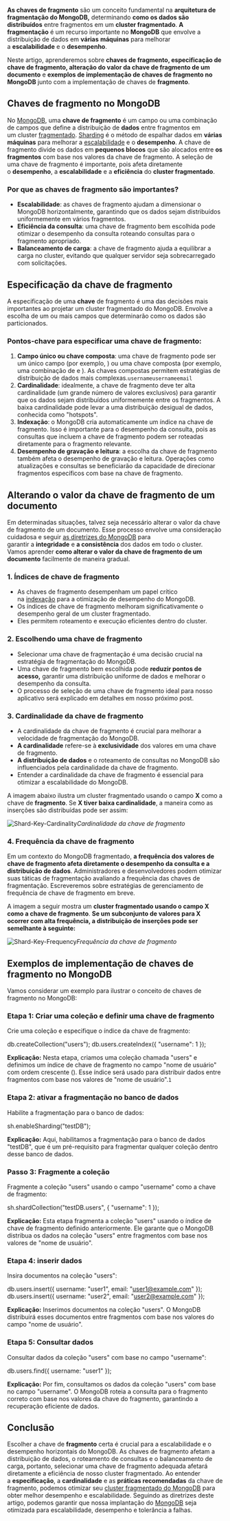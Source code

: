 **As chaves de fragmento** são um conceito fundamental na **arquitetura de fragmentação do MongoDB,** determinando **como os dados são distribuídos** entre fragmentos em um **cluster fragmentado**. **A fragmentação** é um recurso importante no **MongoDB** que envolve a distribuição de dados em **várias** **máquinas** para melhorar a **escalabilidade** e o **desempenho**.

Neste artigo, aprenderemos sobre **chaves de fragmento, especificação de chave de fragmento, alteração do valor da chave de fragmento de um documento** e **exemplos de implementação de chaves de fragmento no MongoDB** junto com a implementação de chaves de **fragmento**.

## Chaves de fragmento no MongoDB

No [MongoDB](https://www.geeksforgeeks.org/mongodb-tutorial/), uma **chave de fragmento** é um campo ou uma combinação de campos que define a distribuição de **dados** entre fragmentos em um cluster [fragmentado](https://www.geeksforgeeks.org/mongodb-replication-and-sharding/). [Sharding](https://www.geeksforgeeks.org/what-is-sharding/) é o método de espalhar dados em **várias máquinas** para melhorar a [escalabilidade](https://www.geeksforgeeks.org/scaling-in-mongodb/) e o **desempenho**. A chave de fragmento divide os dados em **pequenos blocos** que são alocados entre **os fragmentos** com base nos valores da chave de fragmento. A seleção de uma chave de fragmento é importante, pois afeta diretamente o **desempenho**, a **escalabilidade** e a **eficiência** do **cluster fragmentado**.

### Por que as chaves de fragmento são importantes?

- **Escalabilidade**: as chaves de fragmento ajudam a dimensionar o MongoDB horizontalmente, garantindo que os dados sejam distribuídos uniformemente em vários fragmentos.
- **Eficiência da consulta**: uma chave de fragmento bem escolhida pode otimizar o desempenho da consulta roteando consultas para o fragmento apropriado.
- **Balanceamento de carga**: a chave de fragmento ajuda a equilibrar a carga no cluster, evitando que qualquer servidor seja sobrecarregado com solicitações.

## Especificação da chave de fragmento

A especificação de uma **chave** de fragmento é uma das decisões mais importantes ao projetar um cluster fragmentado do MongoDB. Envolve a escolha de um ou mais campos que determinarão como os dados são particionados.

### Pontos-chave para especificar uma chave de fragmento:

1. **Campo único ou chave composta**: uma chave de fragmento pode ser um único campo (por exemplo, ) ou uma chave composta (por exemplo, uma combinação de e ). As chaves compostas permitem estratégias de distribuição de dados mais complexas.`usernameusernameemail`
2. **Cardinalidade**: idealmente, a chave de fragmento deve ter alta cardinalidade (um grande número de valores exclusivos) para garantir que os dados sejam distribuídos uniformemente entre os fragmentos. A baixa cardinalidade pode levar a uma distribuição desigual de dados, conhecida como "hotspots".
3. **Indexação**: o MongoDB cria automaticamente um índice na chave de fragmento. Isso é importante para o desempenho da consulta, pois as consultas que incluem a chave de fragmento podem ser roteadas diretamente para o fragmento relevante.
4. **Desempenho de gravação e leitura**: a escolha da chave de fragmento também afeta o desempenho de gravação e leitura. Operações como atualizações e consultas se beneficiarão da capacidade de direcionar fragmentos específicos com base na chave de fragmento.

## Alterando o valor da chave de fragmento de um documento

Em determinadas situações, talvez seja necessário alterar o valor da chave de fragmento de um documento. Esse processo envolve uma consideração cuidadosa e seguir [as diretrizes do MongoDB](https://www.geeksforgeeks.org/mongodb-crud-operations/) para garantir a **integridade** e **a consistência** dos dados em todo o cluster. Vamos aprender **como alterar o valor da chave de fragmento de um documento** facilmente de maneira gradual.

### 1. Índices de chave de fragmento

- As chaves de fragmento desempenham um papel crítico na [indexação](https://www.geeksforgeeks.org/indexing-in-mongodb/) para a otimização de desempenho do MongoDB.
- Os índices de chave de fragmento melhoram significativamente o desempenho geral de um cluster fragmentado.
- Eles permitem roteamento e execução eficientes dentro do cluster.

### 2. Escolhendo uma chave de fragmento

- Selecionar uma chave de fragmentação é uma decisão crucial na estratégia de fragmentação do MongoDB.
- Uma chave de fragmento bem escolhida pode **reduzir pontos de acesso,** garantir uma distribuição uniforme de dados e melhorar o desempenho da consulta.
- O processo de seleção de uma chave de fragmento ideal para nosso aplicativo será explicado em detalhes em nosso próximo post.

### 3. Cardinalidade da chave de fragmento

- A cardinalidade da chave de fragmento é crucial para melhorar a velocidade de fragmentação do MongoDB.
- **A cardinalidade** refere-se à **exclusividade** dos valores em uma chave de fragmento.
- **A distribuição de dados** e o roteamento de consultas no MongoDB são influenciados pela cardinalidade da chave de fragmento.
- Entender a cardinalidade da chave de fragmento é essencial para otimizar a escalabilidade do MongoDB.

A imagem abaixo ilustra um cluster fragmentado usando o campo **X** como a chave de **fragmento**. Se **X tiver baixa cardinalidade**, a maneira como as inserções são distribuídas pode ser assim:

![Shard-Key-Cardinality](https://media.geeksforgeeks.org/wp-content/uploads/20240405120151/Shard-Key-Cardinality.png)_Cardinalidade da chave de fragmento_

### 4. Frequência da chave de fragmento

Em um contexto do MongoDB fragmentado, **a frequência dos valores de chave de fragmento afeta diretamente o desempenho da consulta e a distribuição de dados**. Administradores e desenvolvedores podem otimizar suas táticas de fragmentação avaliando a frequência das chaves de fragmentação. Escreveremos sobre estratégias de gerenciamento de frequência de chave de fragmento em breve.

A imagem a seguir mostra um **cluster fragmentado usando o campo X como a chave de fragmento**. **Se um subconjunto de valores para X ocorrer com alta frequência, a distribuição de inserções pode ser semelhante à seguinte:**

![Shard-Key-Frequency](https://media.geeksforgeeks.org/wp-content/uploads/20240405120150/Shard-Key-Frequency.png)_Frequência da chave de fragmento_

## Exemplos de implementação de chaves de fragmento no MongoDB

Vamos considerar um exemplo para ilustrar o conceito de chaves de fragmento no MongoDB:

### Etapa 1: Criar uma coleção e definir uma chave de fragmento

Crie uma coleção e especifique o índice da chave de fragmento:

db.createCollection("users");
db.users.createIndex({ "username": 1 });

**Explicação:** Nesta etapa, criamos uma coleção chamada "users" e definimos um índice de chave de fragmento no campo "nome de usuário" com ordem crescente (). Esse índice será usado para distribuir dados entre fragmentos com base nos valores de "nome de usuário".`1`

### Etapa 2: ativar a fragmentação no banco de dados

Habilite a fragmentação para o banco de dados:

sh.enableSharding("testDB");

**Explicação:** Aqui, habilitamos a fragmentação para o banco de dados "testDB", que é um pré-requisito para fragmentar qualquer coleção dentro desse banco de dados.

### Passo 3: Fragmente a coleção

Fragmente a coleção "users" usando o campo "username" como a chave de fragmento:

sh.shardCollection("testDB.users", { "username": 1 });

**Explicação:** Esta etapa fragmenta a coleção "users" usando o índice de chave de fragmento definido anteriormente. Ele garante que o MongoDB distribua os dados na coleção "users" entre fragmentos com base nos valores de "nome de usuário".

### Etapa 4: inserir dados

Insira documentos na coleção "users":

db.users.insert({ username: "user1", email: "user1@example.com" });
db.users.insert({ username: "user2", email: "user2@example.com" });

**Explicação:** Inserimos documentos na coleção "users". O MongoDB distribuirá esses documentos entre fragmentos com base nos valores do campo "nome de usuário".

### Etapa 5: Consultar dados

Consultar dados da coleção "users" com base no campo "username":

db.users.find({ username: "user1" });

**Explicação:** Por fim, consultamos os dados da coleção "users" com base no campo "username". O MongoDB roteia a consulta para o fragmento correto com base nos valores da chave do fragmento, garantindo a recuperação eficiente de dados.

## Conclusão

Escolher a chave de **fragmento** certa é crucial para a escalabilidade e o desempenho horizontais do MongoDB. As chaves de fragmento afetam a distribuição de dados, o roteamento de consultas e o balanceamento de carga, portanto, selecionar uma chave de fragmento adequada afetará diretamente a eficiência de nosso cluster fragmentado. Ao entender a **especificação**, a **cardinalidade** e as **práticas recomendadas** da chave de fragmento, podemos otimizar seu [cluster fragmentado do MongoDB](https://www.geeksforgeeks.org/sharded-cluster-components-in-mongodb/) para obter melhor desempenho e escalabilidade. Seguindo as diretrizes deste artigo, podemos garantir que nossa implantação do [MongoDB](https://www.geeksforgeeks.org/mongodb-an-introduction/) seja otimizada para escalabilidade, desempenho e tolerância a falhas.